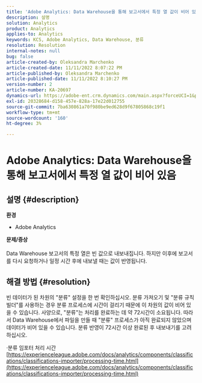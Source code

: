 ```yaml
---
title: 'Adobe Analytics: Data Warehouse을 통해 보고서에서 특정 열 값이 비어 있음'
description: 설명
solution: Analytics
product: Analytics
applies-to: Analytics
keywords: KCS, Adobe Analytics, Data Warehouse, 분류
resolution: Resolution
internal-notes: null
bug: false
article-created-by: Oleksandra Marchenko
article-created-date: 11/11/2022 8:07:22 PM
article-published-by: Oleksandra Marchenko
article-published-date: 11/11/2022 8:10:27 PM
version-number: 2
article-number: KA-20697
dynamics-url: https://adobe-ent.crm.dynamics.com/main.aspx?forceUCI=1&pagetype=entityrecord&etn=knowledgearticle&id=5c36da70-fc61-ed11-9561-6045bd006b25
exl-id: 20328684-d158-457e-828a-17e22d012755
source-git-commit: 7ba630861a70f980be9ed628d9f67805868c19f1
workflow-type: tm+mt
source-wordcount: '160'
ht-degree: 3%

---
```


# Adobe Analytics: Data Warehouse을 통해 보고서에서 특정 열 값이 비어 있음

## 설명 {#description}

<b>환경</b>
- Adobe Analytics

<b>문제/증상</b><br> <br>Data Warehouse 보고서의 특정 열은 빈 값으로 내보내집니다. 하지만 이후에 보고서를 다시 요청하거나 일정 시간 후에 내보낼 때는 값이 반영됩니다.

## 해결 방법 {#resolution}


빈 데이터가 된 차원의 &quot;분류&quot; 설정을 한 번 확인하십시오. 분류 가져오기 및 &quot;분류 규칙 빌더&quot;를 사용하는 경우 분류 프로세스에 시간이 걸리기 때문에 이 차원의 값이 비어 있을 수 있습니다. 사양으로, &quot;분류&quot;는 처리를 완료하는 데 약 72시간이 소요됩니다. 따라서 Data Warehouse에서 파일을 만들 때 &quot;분류&quot; 프로세스가 아직 완료되지 않았으며 데이터가 비어 있을 수 있습니다. 분류 반영이 72시간 이상 완료된 후 내보내기를 고려하십시오.

·분류 임포터 처리 시간
[https://experienceleague.adobe.com/docs/analytics/components/classifications/classifications-importer/processing-time.html](https://experienceleague.adobe.com/docs/analytics/components/classifications/classifications-importer/processing-time.html)
